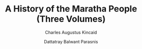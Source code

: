 ---
title: "A History of the Maratha People (Three Volumes)"
author: ["Charles Augustus Kincaid", "Dattatray Balwant Parasnis"]
year: 1925
language: ["English"]
genre: ["History"]
description: "Published in three volumes between 1918-1925, this comprehensive history documents the Maratha confederacy's rise from 17th-century regional power to dominant force controlling much of India, culminating in defeat by the British in the early 19th century. Colonial authorities initially blocked publication for its sympathetic portrayal of Maratha figures, revealing tensions in how Indian resistance was depicted under the Raj."
collections: ['modern-literature']
sources:
  - name: "Internet Archive - Volume I"
    url: "https://archive.org/details/in.ernet.dli.2015.281262"
    type: "other"
  - name: "Internet Archive - Volume II"
    url: "https://archive.org/details/in.ernet.dli.2015.281273"
    type: "other"
  - name: "Internet Archive - Volume III"
    url: "https://archive.org/details/in.ernet.dli.2015.279393"
    type: "other"
references:
  - name: "Wikipedia: Charles Augustus Kincaid"
    url: "https://en.wikipedia.org/wiki/Charles_Augustus_Kincaid"
    type: "wikipedia"
  - name: "Wikipedia: Dattatray Balwant Parasnis"
    url: "https://en.wikipedia.org/wiki/Dattatray_Balwant_Parasnis"
    type: "wikipedia"
  - name: "Open Library: A History of the"
    url: "https://openlibrary.org/search?q=A+History+of+the+Maratha+People+Charles+Augustus+Kincaid"
    type: "other"
featured: true
publishDate: 2025-10-30
tags: ['historical-texts']
---